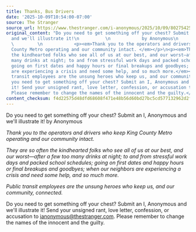 ```yaml
---
title: Thanks, Bus Drivers
date: '2025-10-09T10:54:00-07:00'
source: The Stranger
source_url: https://www.thestranger.com/i-anonymous/2025/10/09/80275425/thanks-bus-drivers
original_content: "Do you need to get something off your chest? Submit an I, Anonymous
  and we'll illustrate it!\n          \n            by Anonymous\n          \n          \n
  \         \n            <p><em>Thank you to the operators and drivers who keep King
  County Metro operating and our community intact. </em></p>\n<p><em>They are so often
  the kindhearted folks who see all of us at our best, and our worst—after a few too
  many drinks at night; to and from stressful work days and packed school schedules;
  going on first dates and happy hours or final breakups and goodbyes; when our neighbors
  are experiencing a crisis and need some help, and so much more.</em></p>\n            <p><em>Public
  transit employees are the unsung heroes who keep us, and our community, connected.</em></p>\n\n<p>Do
  you need to get something off your chest? Submit an I, Anonymous and we'll illustrate
  it! Send your unsigned rant, love letter, confession, or accusation to <a href=\"mailto:ianonymous@thestranger.com\">ianonymous@thestranger.com</a>.
  Please remember to change the names of the innocent and the guilty.</p>"
content_checksum: f4d22575d48dfd68608f471e48b56d60bd27bc5cd577132962d2f637f92534b6
---
```


Do you need to get something off your chest? Submit an I, Anonymous and we'll illustrate it! by Anonymous

_Thank you to the operators and drivers who keep King County Metro operating and our community intact._

_They are so often the kindhearted folks who see all of us at our best, and our worst—after a few too many drinks at night; to and from stressful work days and packed school schedules; going on first dates and happy hours or final breakups and goodbyes; when our neighbors are experiencing a crisis and need some help, and so much more._

_Public transit employees are the unsung heroes who keep us, and our community, connected._

Do you need to get something off your chest? Submit an I, Anonymous and we'll illustrate it! Send your unsigned rant, love letter, confession, or accusation to&nbsp;[ianonymous@thestranger.com](mailto:ianonymous@thestranger.com). Please remember to change the names of the innocent and the guilty.

